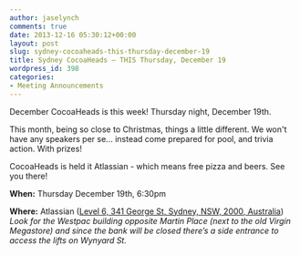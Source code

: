 ```yaml
---
author: jaselynch
comments: true
date: 2013-12-16 05:30:12+00:00
layout: post
slug: sydney-cocoaheads-this-thursday-december-19
title: Sydney CocoaHeads – THIS Thursday, December 19
wordpress_id: 398
categories:
- Meeting Announcements
---
```


December CocoaHeads is this week! Thursday night, December 19th.

This month, being so close to Christmas, things a little different. We won't have any speakers per se... instead come prepared for pool, and trivia action. With prizes!

CocoaHeads is held it Atlassian - which means free pizza and beers. See you there!

**When:** Thursday December 19th, 6:30pm

**Where:** Atlassian ([Level 6, 341 George St, Sydney, NSW, 2000, Australia](http://goo.gl/Pm0lA))
_Look for the Westpac building opposite Martin Place (next to the old Virgin Megastore) and since the bank will be closed there’s a side entrance to access the lifts on Wynyard St._
